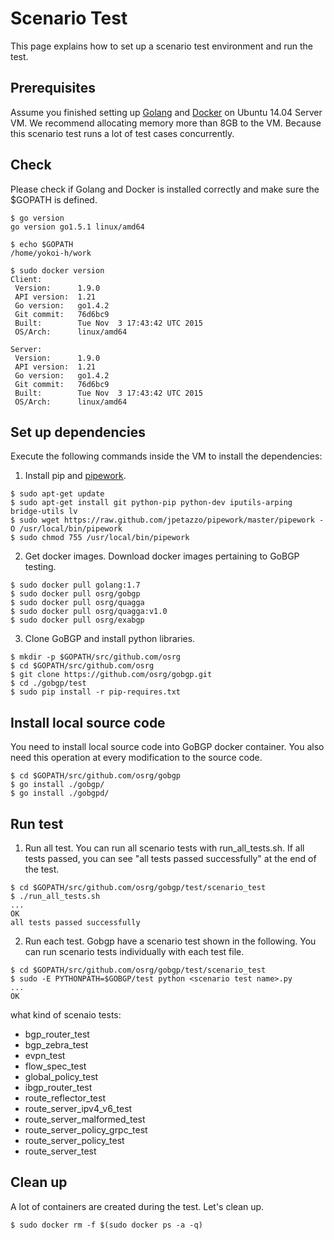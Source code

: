Scenario Test
========================

This page explains how to set up a scenario test environment and run the test.

## Prerequisites

Assume you finished setting up [Golang](https://golang.org/doc/install) and [Docker](https://docs.docker.com/installation/ubuntulinux/) on Ubuntu 14.04 Server VM.
We recommend allocating memory more than 8GB to the VM.
Because this scenario test runs a lot of test cases concurrently.

## <a name="section0"> Check
Please check if Golang and Docker is installed correctly and
make sure the $GOPATH is defined.

```shell
$ go version
go version go1.5.1 linux/amd64

$ echo $GOPATH
/home/yokoi-h/work

$ sudo docker version
Client:
 Version:      1.9.0
 API version:  1.21
 Go version:   go1.4.2
 Git commit:   76d6bc9
 Built:        Tue Nov  3 17:43:42 UTC 2015
 OS/Arch:      linux/amd64

Server:
 Version:      1.9.0
 API version:  1.21
 Go version:   go1.4.2
 Git commit:   76d6bc9
 Built:        Tue Nov  3 17:43:42 UTC 2015
 OS/Arch:      linux/amd64
```

## <a name="section1"> Set up dependencies
Execute the following commands inside the VM to install the dependencies:

1. Install pip and [pipework](https://github.com/jpetazzo/pipework).

```shell
$ sudo apt-get update
$ sudo apt-get install git python-pip python-dev iputils-arping bridge-utils lv
$ sudo wget https://raw.github.com/jpetazzo/pipework/master/pipework -O /usr/local/bin/pipework
$ sudo chmod 755 /usr/local/bin/pipework
```

2. Get docker images.
 Download docker images pertaining to GoBGP testing.

```shell
$ sudo docker pull golang:1.7
$ sudo docker pull osrg/gobgp
$ sudo docker pull osrg/quagga
$ sudo docker pull osrg/quagga:v1.0
$ sudo docker pull osrg/exabgp
```

3. Clone GoBGP and install python libraries.

```shell
$ mkdir -p $GOPATH/src/github.com/osrg
$ cd $GOPATH/src/github.com/osrg
$ git clone https://github.com/osrg/gobgp.git
$ cd ./gobgp/test
$ sudo pip install -r pip-requires.txt
```

## <a name="section2"> Install local source code
You need to install local source code into GoBGP docker container.
You also need this operation at every modification to the source code.

```shell
$ cd $GOPATH/src/github.com/osrg/gobgp
$ go install ./gobgp/
$ go install ./gobgpd/
```

## <a name="section3"> Run test

1. Run all test.
 You can run all scenario tests with run_all_tests.sh.
 If all tests passed, you can see "all tests passed successfully" at the end of the test.

```shell
$ cd $GOPATH/src/github.com/osrg/gobgp/test/scenario_test
$ ./run_all_tests.sh
...
OK
all tests passed successfully
```

2. Run each test.
 Gobgp have a scenario test shown in the following.
 You can run scenario tests individually with each test file.

```shell
$ cd $GOPATH/src/github.com/osrg/gobgp/test/scenario_test
$ sudo -E PYTHONPATH=$GOBGP/test python <scenario test name>.py
...
OK
```

 what kind of scenaio tests:
 - bgp_router_test
 - bgp_zebra_test
 - evpn_test
 - flow_spec_test
 - global_policy_test
 - ibgp_router_test
 - route_reflector_test
 - route_server_ipv4_v6_test
 - route_server_malformed_test
 - route_server_policy_grpc_test
 - route_server_policy_test
 - route_server_test

## <a name="section4"> Clean up
A lot of containers are created during the test.
Let's clean up.

```shell
$ sudo docker rm -f $(sudo docker ps -a -q)
```
